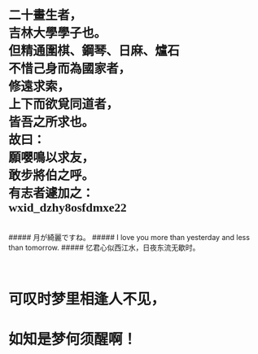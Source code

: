 <font face="华文楷体" size='5' > 
<b>
二十畫生者，<br />
吉林大學學子也。<br />
但精通圍棋、鋼琴、日麻、爐石<br />
不惜己身而為國家者，<br />
修遠求索，<br />
上下而欲覓同道者，<br />
皆吾之所求也。<br />
故曰：<br />
願嚶鳴以求友，<br />
敢步將伯之呼。<br />
有志者遽加之：<br />
wxid_dzhy8osfdmxe22 <br />
</b>
</font>
<br />
<br />
##### 月が綺麗ですね。
##### I love you more than yesterday and less than tomorrow.
##### 忆君心似西江水，日夜东流无歇时。


&emsp;
# 可叹时梦里相逢人不见，
# 如知是梦何须醒啊！
